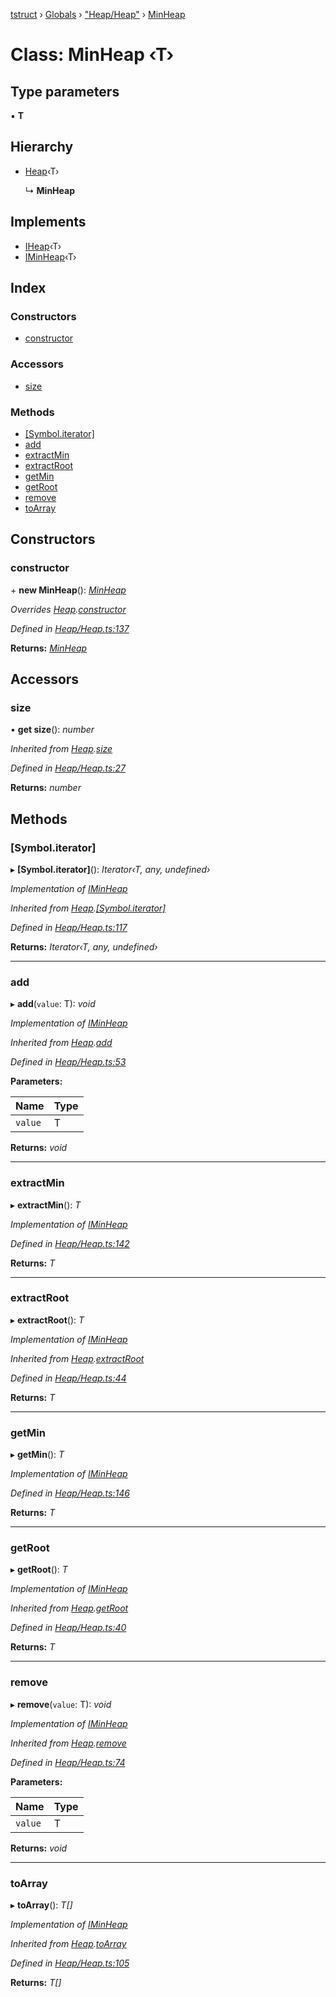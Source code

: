 [tstruct](../README.md) › [Globals](../globals.md) › ["Heap/Heap"](../modules/_heap_heap_.md) › [MinHeap](_heap_heap_.minheap.md)

# Class: MinHeap ‹**T**›

## Type parameters

▪ **T**

## Hierarchy

* [Heap](_heap_heap_.heap.md)‹T›

  ↳ **MinHeap**

## Implements

* [IHeap](../interfaces/_heap_heap_.iheap.md)‹T›
* [IMinHeap](../interfaces/_heap_heap_.iminheap.md)‹T›

## Index

### Constructors

* [constructor](_heap_heap_.minheap.md#constructor)

### Accessors

* [size](_heap_heap_.minheap.md#size)

### Methods

* [[Symbol.iterator]](_heap_heap_.minheap.md#[symbol.iterator])
* [add](_heap_heap_.minheap.md#add)
* [extractMin](_heap_heap_.minheap.md#extractmin)
* [extractRoot](_heap_heap_.minheap.md#extractroot)
* [getMin](_heap_heap_.minheap.md#getmin)
* [getRoot](_heap_heap_.minheap.md#getroot)
* [remove](_heap_heap_.minheap.md#remove)
* [toArray](_heap_heap_.minheap.md#toarray)

## Constructors

###  constructor

\+ **new MinHeap**(): *[MinHeap](_heap_heap_.minheap.md)*

*Overrides [Heap](_heap_heap_.heap.md).[constructor](_heap_heap_.heap.md#constructor)*

*Defined in [Heap/Heap.ts:137](https://github.com/powerofsoul/tstruct/blob/b1dd7f8/src/Heap/Heap.ts#L137)*

**Returns:** *[MinHeap](_heap_heap_.minheap.md)*

## Accessors

###  size

• **get size**(): *number*

*Inherited from [Heap](_heap_heap_.heap.md).[size](_heap_heap_.heap.md#size)*

*Defined in [Heap/Heap.ts:27](https://github.com/powerofsoul/tstruct/blob/b1dd7f8/src/Heap/Heap.ts#L27)*

**Returns:** *number*

## Methods

###  [Symbol.iterator]

▸ **[Symbol.iterator]**(): *Iterator‹T, any, undefined›*

*Implementation of [IMinHeap](../interfaces/_heap_heap_.iminheap.md)*

*Inherited from [Heap](_heap_heap_.heap.md).[[Symbol.iterator]](_heap_heap_.heap.md#[symbol.iterator])*

*Defined in [Heap/Heap.ts:117](https://github.com/powerofsoul/tstruct/blob/b1dd7f8/src/Heap/Heap.ts#L117)*

**Returns:** *Iterator‹T, any, undefined›*

___

###  add

▸ **add**(`value`: T): *void*

*Implementation of [IMinHeap](../interfaces/_heap_heap_.iminheap.md)*

*Inherited from [Heap](_heap_heap_.heap.md).[add](_heap_heap_.heap.md#add)*

*Defined in [Heap/Heap.ts:53](https://github.com/powerofsoul/tstruct/blob/b1dd7f8/src/Heap/Heap.ts#L53)*

**Parameters:**

Name | Type |
------ | ------ |
`value` | T |

**Returns:** *void*

___

###  extractMin

▸ **extractMin**(): *T*

*Implementation of [IMinHeap](../interfaces/_heap_heap_.iminheap.md)*

*Defined in [Heap/Heap.ts:142](https://github.com/powerofsoul/tstruct/blob/b1dd7f8/src/Heap/Heap.ts#L142)*

**Returns:** *T*

___

###  extractRoot

▸ **extractRoot**(): *T*

*Implementation of [IMinHeap](../interfaces/_heap_heap_.iminheap.md)*

*Inherited from [Heap](_heap_heap_.heap.md).[extractRoot](_heap_heap_.heap.md#extractroot)*

*Defined in [Heap/Heap.ts:44](https://github.com/powerofsoul/tstruct/blob/b1dd7f8/src/Heap/Heap.ts#L44)*

**Returns:** *T*

___

###  getMin

▸ **getMin**(): *T*

*Implementation of [IMinHeap](../interfaces/_heap_heap_.iminheap.md)*

*Defined in [Heap/Heap.ts:146](https://github.com/powerofsoul/tstruct/blob/b1dd7f8/src/Heap/Heap.ts#L146)*

**Returns:** *T*

___

###  getRoot

▸ **getRoot**(): *T*

*Implementation of [IMinHeap](../interfaces/_heap_heap_.iminheap.md)*

*Inherited from [Heap](_heap_heap_.heap.md).[getRoot](_heap_heap_.heap.md#getroot)*

*Defined in [Heap/Heap.ts:40](https://github.com/powerofsoul/tstruct/blob/b1dd7f8/src/Heap/Heap.ts#L40)*

**Returns:** *T*

___

###  remove

▸ **remove**(`value`: T): *void*

*Implementation of [IMinHeap](../interfaces/_heap_heap_.iminheap.md)*

*Inherited from [Heap](_heap_heap_.heap.md).[remove](_heap_heap_.heap.md#remove)*

*Defined in [Heap/Heap.ts:74](https://github.com/powerofsoul/tstruct/blob/b1dd7f8/src/Heap/Heap.ts#L74)*

**Parameters:**

Name | Type |
------ | ------ |
`value` | T |

**Returns:** *void*

___

###  toArray

▸ **toArray**(): *T[]*

*Implementation of [IMinHeap](../interfaces/_heap_heap_.iminheap.md)*

*Inherited from [Heap](_heap_heap_.heap.md).[toArray](_heap_heap_.heap.md#toarray)*

*Defined in [Heap/Heap.ts:105](https://github.com/powerofsoul/tstruct/blob/b1dd7f8/src/Heap/Heap.ts#L105)*

**Returns:** *T[]*
